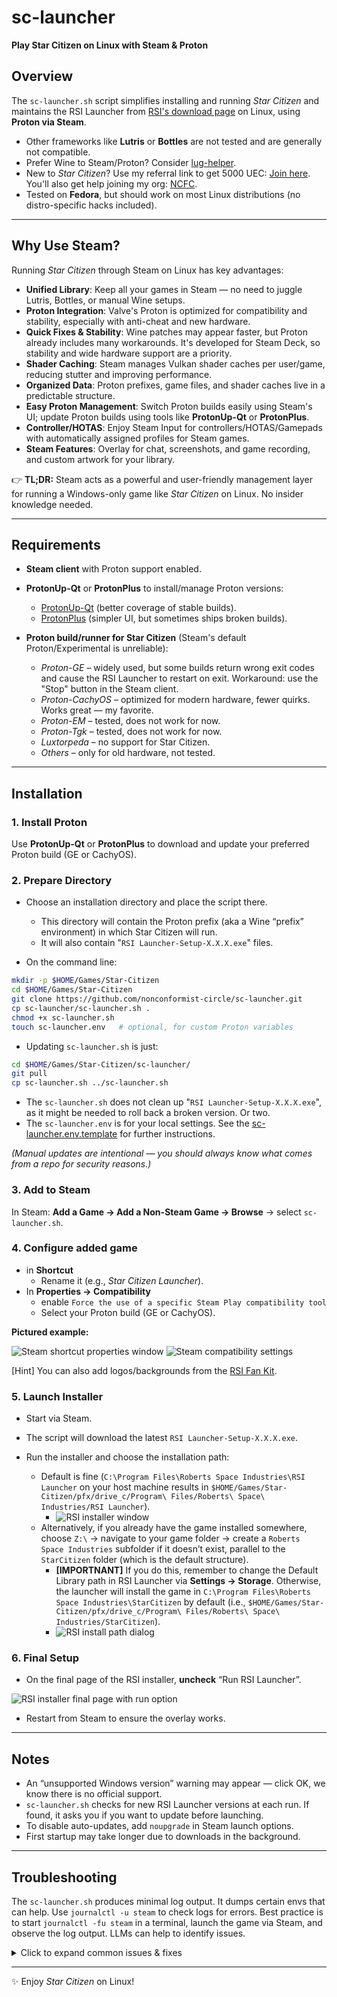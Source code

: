 # sc-launcher

**Play Star Citizen on Linux with Steam & Proton**

## Overview

The `sc-launcher.sh` script simplifies installing and running *Star Citizen* and maintains the RSI Launcher from [RSI's download page](https://robertsspaceindustries.com/en/download) on Linux, using **Proton via Steam**.

* Other frameworks like **Lutris** or **Bottles** are not tested and are generally not compatible.
* Prefer Wine to Steam/Proton? Consider [lug-helper](https://github.com/starcitizen-lug/lug-helper).
* New to *Star Citizen*? Use my referral link to get 5000 UEC: [Join here](https://www.robertsspaceindustries.com/enlist?referral=STAR-K4DH-PCG3). You'll also get help joining my org: [NCFC](https://robertsspaceindustries.com/en/orgs/NCFC).
* Tested on **Fedora**, but should work on most Linux distributions (no distro-specific hacks included).

---

## Why Use Steam?

Running *Star Citizen* through Steam on Linux has key advantages:

* **Unified Library**: Keep all your games in Steam — no need to juggle Lutris, Bottles, or manual Wine setups.
* **Proton Integration**: Valve's Proton is optimized for compatibility and stability, especially with anti-cheat and new hardware.
* **Quick Fixes & Stability**: Wine patches may appear faster, but Proton already includes many workarounds. It's developed for Steam Deck, so stability and wide hardware support are a priority.
* **Shader Caching**: Steam manages Vulkan shader caches per user/game, reducing stutter and improving performance.
* **Organized Data**: Proton prefixes, game files, and shader caches live in a predictable structure.
* **Easy Proton Management**: Switch Proton builds easily using Steam's UI; update Proton builds using tools like **ProtonUp-Qt** or **ProtonPlus**.
* **Controller/HOTAS**: Enjoy Steam Input for controllers/HOTAS/Gamepads with automatically assigned profiles for Steam games.
* **Steam Features**: Overlay for chat, screenshots, and game recording, and custom artwork for your library.

👉 **TL;DR:** Steam acts as a powerful and user-friendly management layer for running a Windows-only game like *Star Citizen* on Linux. No insider knowledge needed.

---

## Requirements

* **Steam client** with Proton support enabled.
* **ProtonUp-Qt** or **ProtonPlus** to install/manage Proton versions:

  * [ProtonUp-Qt](https://davidotek.github.io/protonup-qt/) (better coverage of stable builds).
  * [ProtonPlus](https://github.com/Vysp3r/ProtonPlus) (simpler UI, but sometimes ships broken builds).
* **Proton build/runner for Star Citizen** (Steam's default Proton/Experimental is unreliable):

  * *Proton-GE* – widely used, but some builds return wrong exit codes and cause the RSI Launcher to restart on exit. Workaround: use the "Stop" button in the Steam client.
  * *Proton-CachyOS* – optimized for modern hardware, fewer quirks. Works great — my favorite.
  * *Proton-EM* – tested, does not work for now.
  * *Proton-Tgk* – tested, does not work for now.
  * *Luxtorpeda* – no support for Star Citizen.
  * *Others* – only for old hardware, not tested.

---

## Installation

### 1. Install Proton

Use **ProtonUp-Qt** or **ProtonPlus** to download and update your preferred Proton build (GE or CachyOS).

### 2. Prepare Directory

* Choose an installation directory and place the script there.

  * This directory will contain the Proton prefix (aka a Wine “prefix” environment) in which Star Citizen will run.
  * It will also contain "`RSI Launcher-Setup-X.X.X.exe`" files.

* On the command line:

```bash
mkdir -p $HOME/Games/Star-Citizen
cd $HOME/Games/Star-Citizen
git clone https://github.com/nonconformist-circle/sc-launcher.git
cp sc-launcher/sc-launcher.sh .
chmod +x sc-launcher.sh
touch sc-launcher.env   # optional, for custom Proton variables
```

* Updating `sc-launcher.sh` is just:

```bash
cd $HOME/Games/Star-Citizen/sc-launcher/
git pull
cp sc-launcher.sh ../sc-launcher.sh
```

* The `sc-launcher.sh` does not clean up "`RSI Launcher-Setup-X.X.X.exe`", as it might be needed to roll back a broken version. Or two.
* The `sc-launcher.env` is for your local settings. See the [sc-launcher.env.template](sc-launcher.env.template) for further instructions.

*(Manual updates are intentional — you should always know what comes from a repo for security reasons.)*

### 3. Add to Steam

In Steam:
**Add a Game → Add a Non-Steam Game → Browse** → select `sc-launcher.sh`.

### 4. Configure added game

* in **Shortcut**
  * Rename it (e.g., *Star Citizen Launcher*).
* In **Properties → Compatibility**
  * enable `Force the use of a specific Steam Play compatibility tool`
  * Select your Proton build (GE or CachyOS).

**Pictured example:**

![Steam shortcut properties window](media/steam-client-game-properties-shortcut.png)
![Steam compatibility settings](media/steam-client-game-properties-compat.png)

[Hint] You can also add logos/backgrounds from the [RSI Fan Kit](https://robertsspaceindustries.com/en/fankit).

### 5. Launch Installer

* Start via Steam.
* The script will download the latest `RSI Launcher-Setup-X.X.X.exe`.
* Run the installer and choose the installation path:

  * Default is fine (`C:\Program Files\Roberts Space Industries\RSI Launcher` on your host machine results in `$HOME/Games/Star-Citizen/pfx/drive_c/Program\ Files/Roberts\ Space\ Industries/RSI Launcher`).
    * ![RSI installer window](media/launcher-install.png)
  * Alternatively, if you already have the game installed somewhere, choose `Z:\` → navigate to your game folder → create a `Roberts Space Industries` subfolder if it doesn’t exist, parallel to the `StarCitizen` folder (which is the default structure).
    * **[IMPORTNANT]** If you do this, remember to change the Default Library path in RSI Launcher via **Settings → Storage**. Otherwise, the launcher will install the game in `C:\Program Files\Roberts Space Industries\StarCitizen` by default (i.e., `$HOME/Games/Star-Citizen/pfx/drive_c/Program\ Files/Roberts\ Space\ Industries/StarCitizen`).
    * ![RSI install path dialog](media/launcher-install-path.png)

### 6. Final Setup

* On the final page of the RSI installer, **uncheck** “Run RSI Launcher”.

![RSI installer final page with run option](media/launcher-install-run.png)

* Restart from Steam to ensure the overlay works.

---

## Notes

* An “unsupported Windows version” warning may appear — click OK, we know there is no official support.
* `sc-launcher.sh` checks for new RSI Launcher versions at each run. If found, it asks you if you want to update before launching.
* To disable auto-updates, add `noupgrade` in Steam launch options.
* First startup may take longer due to downloads in the background.

---

## Troubleshooting

The `sc-launcher.sh` produces minimal log output. It dumps certain envs that can help. Use `journalctl -u steam` to check logs for errors. Best practice is to start `journalctl -fu steam` in a terminal, launch the game via Steam, and observe the log output. LLMs can help to identify issues.

<details>
<summary>Click to expand common issues & fixes</summary>

### 🚫 RSI Launcher won't start / crashes immediately

* Verify Proton build (GE or CachyOS) is installed/selected.
* Avoid mixing Proton with external Wine setups. This makes the prefix (`/pfx` in your Star Citizen game folder) unusable. The only way to repair is to delete the `pfx` folder, then restart the game.

  * ⚠️ This means all game files are lost if installed inside the prefix (default). Back up user files from the game installation folder first. In our example installation, that would be:

    * back up:

      * `$HOME/Games/Star-Citizen/pfx/drive_c/Program\ Files/Roberts\ Space\ Industries/StarCitizen/LIVE/user.cfg`
      * `$HOME/Games/Star-Citizen/pfx/drive_c/Program\ Files/Roberts\ Space\ Industries/StarCitizen/LIVE/user/client/0`
    * delete: `$HOME/Games/Star-Citizen/pfx`

### 🖥️ Game crashes on launch

* Try a different Proton version.
* Disable Steam overlay if conflicts appear.
* Check [RSI Issue Council](https://issue-council.robertsspaceindustries.com).

### 🎮 Controller / HOTAS issues

* Configure through **Steam Input** (Properties → Controller).
* If bindings reset, enable “Generic Controller Support” in Steam settings.

### 🎨 Black screen or visual glitches

* Update GPU drivers (latest Mesa for AMD, latest NVIDIA driver).
* Clear Steam shader cache (`steamapps/shadercache/<AppID>`).

### 🕹️ Stutter during gameplay

* Normal on first run due to shader compilation.
* Ensure shader pre-caching is enabled in Steam.

### ❌ Game relaunches after quitting

* Proton-GE bug. Use Proton-CachyOS instead, or stop manually via the Steam UI.

</details>  

---

✨ Enjoy *Star Citizen* on Linux!

